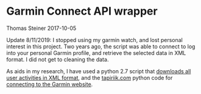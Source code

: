 Garmin Connect API wrapper
================
Thomas Steiner
2017-10-05

Update 8/11/2019: I stopped using my garmin watch, and lost personal interest in this project. Two years ago, the script was able to connect to log into your personal Garmin profile, and retrieve the selected data in XML format. I did not get to cleaning the data.

As aids in my research, I have used a python 2.7 script that [downloads all user activities in XML format](https://github.com/magsol/garmin/blob/master/download.py), and the [tapiriik.com](tapiriik.com) python code for [connecting to the Garmin website](https://github.com/cpfair/tapiriik/blob/master/tapiriik/services/GarminConnect/garminconnect.py).
